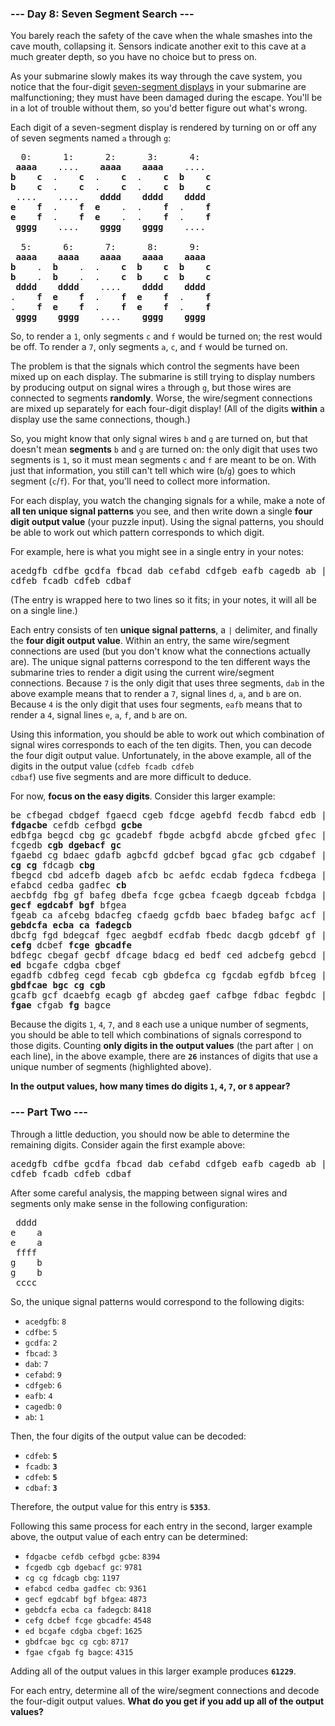 ### --- Day 8: Seven Segment Search ---

You barely reach the safety of the cave when the whale smashes into the cave mouth, collapsing it.
Sensors indicate another exit to this cave at a much greater depth, so you have no choice but to
press on.

As your submarine slowly makes its way through the cave system, you notice that the four-digit
[seven-segment displays](https://en.wikipedia.org/wiki/Seven-segment_display) in your submarine are
malfunctioning; they must have been damaged during the escape. You'll be in a lot of trouble without
them, so you'd better figure out what's wrong.

Each digit of a seven-segment display is rendered by turning on or off any of seven segments named
<code>a</code> through <code>g</code>:

<pre>
  0:      1:      2:      3:      4:
 <b>aaaa</b>    ....    <b>aaaa    aaaa</b>    ....
<b>b    c</b>  .    <b>c</b>  .    <b>c</b>  .    <b>c  b    c</b>
<b>b    c</b>  .    <b>c</b>  .    <b>c</b>  .    <b>c  b    c</b>
 ....    ....    <b>dddd    dddd    dddd</b>
<b>e    f</b>  .    <b>f  e</b>    .  .    <b>f</b>  .    <b>f</b>
<b>e    f</b>  .    <b>f  e</b>    .  .    <b>f</b>  .    <b>f</b>
 <b>gggg</b>    ....    <b>gggg    gggg</b>    ....

  5:      6:      7:      8:      9:
 <b>aaaa    aaaa    aaaa    aaaa    aaaa</b>
<b>b</b>    .  <b>b</b>    .  .    <b>c  b    c  b    c</b>
<b>b</b>    .  <b>b</b>    .  .    <b>c  b    c  b    c</b>
 <b>dddd    dddd</b>    ....    <b>dddd    dddd</b>
.    <b>f  e    f</b>  .    <b>f  e    f</b>  .    <b>f</b>
.    <b>f  e    f</b>  .    <b>f  e    f</b>  .    <b>f</b>
 <b>gggg    gggg</b>    ....    <b>gggg    gggg</b>
</pre>

So, to render a <code>1</code>, only segments <code>c</code> and <code>f</code> would be turned on;
the rest would be off. To render a <code>7</code>, only segments <code>a</code>, <code>c</code>, and
<code>f</code> would be turned on.

The problem is that the signals which control the segments have been mixed up on each display. The
submarine is still trying to display numbers by producing output on signal wires <code>a</code>
through <code>g</code>, but those wires are connected to segments <b>randomly</b>. Worse, the
wire/segment connections are mixed up separately for each four-digit display! (All of the digits
<b>within</b> a display use the same connections, though.)

So, you might know that only signal wires <code>b</code> and <code>g</code> are turned on, but that
doesn't mean <b>segments</b> <code>b</code> and <code>g</code> are turned on: the only digit that
uses two segments is <code>1</code>, so it must mean segments <code>c</code> and <code>f</code> are
meant to be on. With just that information, you still can't tell which wire
(<code>b</code>/<code>g</code>) goes to which segment (<code>c</code>/<code>f</code>). For that,
you'll need to collect more information.

For each display, you watch the changing signals for a while, make a note of <b>all ten unique
signal patterns</b> you see, and then write down a single <b>four digit output value</b> (your
puzzle input). Using the signal patterns, you should be able to work out which pattern corresponds
to which digit.

For example, here is what you might see in a single entry in your notes:

<pre>
acedgfb cdfbe gcdfa fbcad dab cefabd cdfgeb eafb cagedb ab |
cdfeb fcadb cdfeb cdbaf</pre>

(The entry is wrapped here to two lines so it fits; in your notes, it will all be on a single line.)

Each entry consists of ten <b>unique signal patterns</b>, a <code>|</code> delimiter, and finally
the <b>four digit output value</b>. Within an entry, the same wire/segment connections are used (but
you don't know what the connections actually are). The unique signal patterns correspond to the ten
different ways the submarine tries to render a digit using the current wire/segment connections.
Because <code>7</code> is the only digit that uses three segments, <code>dab</code> in the above
example means that to render a <code>7</code>, signal lines <code>d</code>, <code>a</code>, and
<code>b</code> are on. Because <code>4</code> is the only digit that uses four segments,
<code>eafb</code> means that to render a <code>4</code>, signal lines <code>e</code>,
<code>a</code>, <code>f</code>, and <code>b</code> are on.

Using this information, you should be able to work out which combination of signal wires corresponds
to each of the ten digits. Then, you can decode the four digit output value. Unfortunately, in the
above example, all of the digits in the output value (<code>cdfeb fcadb cdfeb cdbaf</code>) use five
segments and are more difficult to deduce.

For now, <b>focus on the easy digits</b>. Consider this larger example:

<pre>
be cfbegad cbdgef fgaecd cgeb fdcge agebfd fecdb fabcd edb |
<b>fdgacbe</b> cefdb cefbgd <b>gcbe</b>
edbfga begcd cbg gc gcadebf fbgde acbgfd abcde gfcbed gfec |
fcgedb <b>cgb</b> <b>dgebacf</b> <b>gc</b>
fgaebd cg bdaec gdafb agbcfd gdcbef bgcad gfac gcb cdgabef |
<b>cg</b> <b>cg</b> fdcagb <b>cbg</b>
fbegcd cbd adcefb dageb afcb bc aefdc ecdab fgdeca fcdbega |
efabcd cedba gadfec <b>cb</b>
aecbfdg fbg gf bafeg dbefa fcge gcbea fcaegb dgceab fcbdga |
<b>gecf</b> <b>egdcabf</b> <b>bgf</b> bfgea
fgeab ca afcebg bdacfeg cfaedg gcfdb baec bfadeg bafgc acf |
<b>gebdcfa</b> <b>ecba</b> <b>ca</b> <b>fadegcb</b>
dbcfg fgd bdegcaf fgec aegbdf ecdfab fbedc dacgb gdcebf gf |
<b>cefg</b> dcbef <b>fcge</b> <b>gbcadfe</b>
bdfegc cbegaf gecbf dfcage bdacg ed bedf ced adcbefg gebcd |
<b>ed</b> bcgafe cdgba cbgef
egadfb cdbfeg cegd fecab cgb gbdefca cg fgcdab egfdb bfceg |
<b>gbdfcae</b> <b>bgc</b> <b>cg</b> <b>cgb</b>
gcafb gcf dcaebfg ecagb gf abcdeg gaef cafbge fdbac fegbdc |
<b>fgae</b> cfgab <b>fg</b> bagce
</pre>

Because the digits <code>1</code>, <code>4</code>, <code>7</code>, and <code>8</code> each use a
unique number of segments, you should be able to tell which combinations of signals correspond to
those digits. Counting <b>only digits in the output values</b> (the part after <code>|</code> on
each line), in the above example, there are <b><code>26</code></b> instances of digits that use a
unique number of segments (highlighted above).

<b>In the output values, how many times do digits <code>1</code>, <code>4</code>, <code>7</code>, or
<code>8</code> appear?</b>

### --- Part Two ---

Through a little deduction, you should now be able to determine the remaining digits. Consider again
the first example above:

<pre>
acedgfb cdfbe gcdfa fbcad dab cefabd cdfgeb eafb cagedb ab |
cdfeb fcadb cdfeb cdbaf</pre>

After some careful analysis, the mapping between signal wires and segments only make sense in the
following configuration:

<pre>
 dddd
e    a
e    a
 ffff
g    b
g    b
 cccc
</pre>

So, the unique signal patterns would correspond to the following digits:

- <code>acedgfb</code>: <code>8</code>
- <code>cdfbe</code>: <code>5</code>
- <code>gcdfa</code>: <code>2</code>
- <code>fbcad</code>: <code>3</code>
- <code>dab</code>: <code>7</code>
- <code>cefabd</code>: <code>9</code>
- <code>cdfgeb</code>: <code>6</code>
- <code>eafb</code>: <code>4</code>
- <code>cagedb</code>: <code>0</code>
- <code>ab</code>: <code>1</code>

Then, the four digits of the output value can be decoded:

- <code>cdfeb</code>: <b><code>5</code></b>
- <code>fcadb</code>: <b><code>3</code></b>
- <code>cdfeb</code>: <b><code>5</code></b>
- <code>cdbaf</code>: <b><code>3</code></b>

Therefore, the output value for this entry is <b><code>5353</code></b>.

Following this same process for each entry in the second, larger example above, the output value of
each entry can be determined:

- <code>fdgacbe cefdb cefbgd gcbe</code>: <code>8394</code>
- <code>fcgedb cgb dgebacf gc</code>: <code>9781</code>
- <code>cg cg fdcagb cbg</code>: <code>1197</code>
- <code>efabcd cedba gadfec cb</code>: <code>9361</code>
- <code>gecf egdcabf bgf bfgea</code>: <code>4873</code>
- <code>gebdcfa ecba ca fadegcb</code>: <code>8418</code>
- <code>cefg dcbef fcge gbcadfe</code>: <code>4548</code>
- <code>ed bcgafe cdgba cbgef</code>: <code>1625</code>
- <code>gbdfcae bgc cg cgb</code>: <code>8717</code>
- <code>fgae cfgab fg bagce</code>: <code>4315</code>

Adding all of the output values in this larger example produces <b><code>61229</code></b>.

For each entry, determine all of the wire/segment connections and decode the four-digit output
values. <b>What do you get if you add up all of the output values?</b>